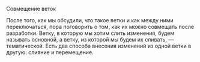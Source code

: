 Совмещение веток

После того, как мы обсудили, что такое ветки и как между ними переключаться, пора поговорить о том, как их можно совмещать после разработки. Ветку, в которую мы хотим слить изменения, будем называть основной, а ветку, из которой мы будем их сливать, — тематической. Есть два способа внесения изменений из одной ветки в другую: слияние и перемещение.